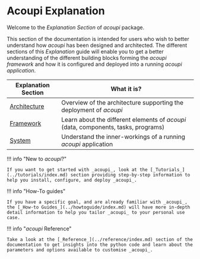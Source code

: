 # Acoupi Explanation

Welcome to the _Explanation Section_ of _acoupi_ package.

This section of the documentation is intended for users who wish to better understand how _acoupi_ has been designed and architected.
The different sections of this _Explanation_ guide will enable you to get a better understanding of the different building blocks forming the _acoupi framework_ and how it is configured and deployed into a running _acoupi application_.

<div class="md-table">
    <table>
        <thead>
            <tr>
                <th>
                    <strong>Explanation Section</strong>
                </th>
                <th>What it is?</th>
            </tr>
        </thead>
        <tbody>
            <tr>
                <td>
                    <a href="architecture">Architecture</a>
                </td>
                <td>Overview of the architecture supporting the deployment of <i>acoupi</i></td>
            </tr>
            <tr>
                <td>
                    <a href="data_Schema">Framework</a>
                </td>
                <td>Learn about the different elements of <i>acoupi</i> (data, components, tasks, programs)</td>
            </tr>
            <tr>
                <td>
                <a href="system">System</a>
                </td>
                <td>Understand the inner-workings of a running <i>acoupi</i> application</td>
            </tr>
        </tbody>
    </table>
</div>

!!! info "New to _acoupi_?"

    If you want to get started with _acoupi_, look at the [_Tutorials_](../tutorials/index.md) section providing step-by-step information to help you install, configure, and deploy _acoupi_.

!!! info "How-To guides"

    If you have a specific goal, and are already familiar with _acoupi_, the [_How-to Guides_](../howtoguide/index.md) will have more in-depth detail information to help you tailor _acoupi_ to your personal use case.

!!! info "_acoupi_ Reference"

    Take a look at the [_Reference_](../reference/index.md) section of the documentation to get insights into the python code and learn about the parameters and options available to customise _acoupi_.
